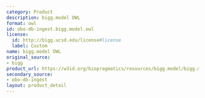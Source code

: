 ```yaml
---
category: Product
description: bigg.model OWL
format: owl
id: obo-db-ingest.bigg.model.owl
license:
  id: http://bigg.ucsd.edu/license#license
  label: Custom
name: bigg.model OWL
original_source:
- bigg
product_url: https://w3id.org/biopragmatics/resources/bigg.model/bigg.model.owl
secondary_source:
- obo-db-ingest
layout: product_detail
---
```

